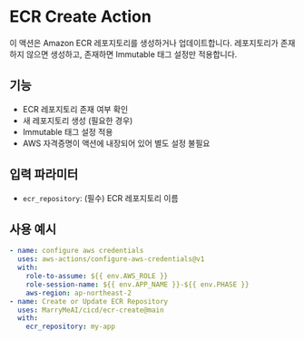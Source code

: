 # ECR Create Action

이 액션은 Amazon ECR 레포지토리를 생성하거나 업데이트합니다. 레포지토리가 존재하지 않으면 생성하고, 존재하면 Immutable 태그 설정만 적용합니다.

## 기능

- ECR 레포지토리 존재 여부 확인
- 새 레포지토리 생성 (필요한 경우)
- Immutable 태그 설정 적용
- AWS 자격증명이 액션에 내장되어 있어 별도 설정 불필요

## 입력 파라미터

- `ecr_repository`: (필수) ECR 레포지토리 이름

## 사용 예시

```yaml
- name: configure aws credentials
  uses: aws-actions/configure-aws-credentials@v1
  with:
    role-to-assume: ${{ env.AWS_ROLE }}
    role-session-name: ${{ env.APP_NAME }}-${{ env.PHASE }}
    aws-region: ap-northeast-2
- name: Create or Update ECR Repository
  uses: MarryMeAI/cicd/ecr-create@main
  with:
    ecr_repository: my-app
```
